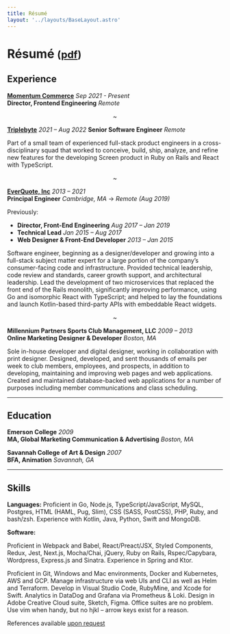```yaml
---
title: Résumé
layout: '../layouts/BaseLayout.astro'
---
```


# Résumé <small>([pdf](/resumes/2022-09-resume-ben-saufley.pdf))</small>

## Experience

**[Momentum Commerce](https://momentumcommerce.com)** _Sep 2021 - Present_  
**Director, Frontend Engineering** _Remote_

<p style="text-align: center;">~</p>

**[Triplebyte](https://triplebyte.com)** _2021 – Aug 2022_
**Senior Software Engineer** _Remote_

Part of a small team of experienced full-stack product engineers in a cross-disciplinary squad that worked to conceive, build, ship, analyze, and refine new features for the developing Screen product in Ruby on Rails and React with TypeScript.

<p style="text-align: center;">~</p>

**[EverQuote, Inc](https://everquote.com)** _2013 – 2021_  
**Principal Engineer** _Cambridge, MA_ &rarr; _Remote (Aug 2019)_

Previously:

- **Director, Front-End Engineering** _Aug 2017 – Jan 2019_  
- **Technical Lead** _Jan 2015 – Aug 2017_  
- **Web Designer & Front-End Developer** _2013 – Jan 2015_

Software engineer, beginning as a designer/developer and growing into a full-stack subject matter expert for a large portion of the company’s consumer-facing code and infrastructure. Provided technical leadership, code review and standards, career growth support, and architectural leadership. Lead the development of two microservices that replaced the front end of the Rails monolith, significantly improving performance, using Go and isomorphic React with TypeScript; and helped to lay the foundations and launch Kotlin-based third-party APIs with embeddable React widgets.

<p style="text-align: center;">~</p>

**Millennium Partners Sports Club Management, LLC** _2009 – 2013_  
**Online Marketing Designer & Developer** _Boston, MA_

Sole in-house developer and digital designer, working in collaboration with print designer. Designed, developed, and sent thousands of emails per week to club members, employees, and prospects, in addition to developing, maintaining and improving web pages and web applications. Created and maintained database-backed web applications for a number of purposes including member communications and class scheduling.

---

## Education

**Emerson College** _2009_  
**MA, Global Marketing Communication & Advertising** _Boston, MA_

**Savannah College of Art & Design** _2007_  
**BFA, Animation** _Savannah, GA_

---

## Skills

**Languages:** Proficient in Go, Node.js, TypeScript/JavaScript, MySQL, Postgres, HTML (HAML, Pug, Slim), CSS (SASS, PostCSS), PHP, Ruby, and bash/zsh. Experience with Kotlin, Java, Python, Swift and MongoDB.

**Software:**

Proficient in Webpack and Babel, React/Preact/JSX, Styled Components, Redux, Jest, Next.js, Mocha/Chai, jQuery, Ruby on Rails, Rspec/Capybara, Wordpress, Express.js and Sinatra. Experience in Spring and Ktor.

Proficient in Git, Windows and Mac environments, Docker and Kubernetes, AWS and GCP. Manage infrastructure via web UIs and CLI as well as Helm and Terraform. Develop in Visual Studio Code, RubyMine, and Xcode for Swift. Analytics in DataDog and Grafana via Prometheus & Loki. Design in Adobe Creative Cloud suite, Sketch, Figma. Office suites are no problem. Use vim when handy, but no hjkl – arrow keys exist for a reason.

References available [upon request](/contact)
